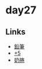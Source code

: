 # day27

## Links

- [鉛筆](https://rabbittee.github.io/JavaScript30/day27/pencil/)
- [+5](https://rabbittee.github.io/JavaScript30/day27/plusfive/)
- [奶捲](https://rabbittee.github.io/JavaScript30/day27/recoil/)
